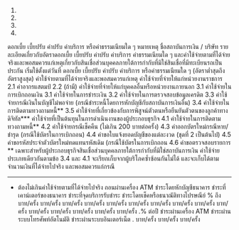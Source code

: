 1.
2.
3.
4.
ดอกเบี้ย เบี้ยปรับ ค่าปรับ ค่าบริการ หรือค่าธรรมเนียมใด ๆ
หมายเหตุ
ชื่อสถาบันการเงิน / บริษัท
รายละเอียดเกี่ยวกับอัตราดอกเบี้ย เบี้ยปรับ ค่าปรับ ค่าบริการ ค่าธรรมเนียมใด ๆ และค่าใช้จ่ายตามที่ได้จ่ายจริงและพอสมควรแก่เหตุเกี่ยวกับสินเชื่อส่วนบุคคลภายใต้การกำกับที่มิใช่สินเชื่อที่มีทะเบียนรถเป็นประกัน
เริ่มใช้ตั้งแต่วันที่
ดอกเบี้ย เบี้ยปรับ ค่าปรับ ค่าบริการ หรือค่าธรรมเนียมใด ๆ (อัตราต่ำสุดถึงอัตราสูงสุด)
ค่าใช้จ่ายตามที่ได้จ่ายจริงและพอสมควรแก่เหตุ
ค่าใช้จ่ายที่จ่ายให้แก่หน่วยงานราชการ
2.1 ค่าอากรแสตมป์
2.2
(ถ้ามี)
ค่าใช้จ่ายที่จ่ายให้แก่บุคคลอื่นหรือหน่วยงานภายนอก
3.1 ค่าใช้จ่ายในการเบิกถอนเงิน
3.1 ค่าใช้จ่ายในการชำระเงิน
3.2 ค่าใช้จ่ายในการตรวจสอบข้อมูลเครดิต
3.3 ค่าใช้จ่ายกรณีเงินในบัญชีไม่พอจ่าย
(กรณีชำระหนี้โดยการหักบัญชีกับสถาบันการเงินอื่น)
3.4 ค่าใช้จ่ายในการติดตามทวงถามหนี้**
3.5 ค่าใช้จ่ายที่เกี่ยวข้องกับการพิสูจน์ตัวตนหรือยืนยันตัวตนของลูกค้าทางดิจิทัล***
ค่าใช้จ่ายที่เป็นต้นทุนในการดำเนินงานของผู้ประกอบธุรกิจ
4.1 ค่าใช้จ่ายในการติดตามทวงถามหนี้**
4.2 ค่าใช้จ่ายกรณีเช็คคืน (ไม่เกิน 200 บาทต่อครั้ง)
4.3 ค่าออกบัตรใหม่กรณีหาย/ชำรุด (กรณีใช้บัตรในการเบิกถอน)
4.4 ค่าขอใบแจ้งยอดบัญชีของแต่ละงวด (ชุดที่ 2 เป็นต้นไป)
4.5 ค่าขอรหัสประจำตัวบัตรใหม่ทดแทนรหัสเดิม
(กรณีใช้บัตรในการเบิกถอน
4.6 ค่าขอตรวจสอบรายการ
**
เฉพาะสำหรับผู้ประกอบธุรกิจสินเชื่อส่วนบุคคลภายใต้การกำกับที่มิใช่สถาบันการเงิน
ค่าใช้จ่ายประเภทเดียวกันตามข้อ 3.4 และ 4.1 จะเรียกเก็บจากผู้บริโภคซ้ำซ้อนกันไม่ได้ และจะเก็บได้ตามจำนวนเงินที่ได้จ่ายไปจริง และพอสมควรแก่กรณี
***
* ต้องไม่เกินค่าใช้จ่ายตามที่ได้จ่ายไปจริง
ถอนผ่านเครื่อง ATM
ชำระโดยหักบัญชีธนาคาร
ชำระที่เคาน์เตอร์ของธนาคาร
ชำระที่จุดบริการรับชำระ
ชำระโดยเช็คหรือธนาณัติทางไปรษณีย์
% ถึง
บาท/ครั้ง
บาท/ครั้ง
บาท/ครั้ง
บาท/ครั้ง
บาท/ครั้ง
บาท/ครั้ง
บาท/ครั้ง
บาท/ครั้ง
บาท/ครั้ง
บาท/ครั้ง
บาท/ครั้ง
บาท/ครั้ง
บาท/ครั้ง
บาท/ครั้ง
บาท/ครั้ง
.% ต่อปี
ชำระผ่านเครื่อง ATM
ชำระผ่านระบบโทรศัพท์อัตโนมัติ
ชำระผ่านระบบอินเตอร์เน็ต
. บาท/ครั้ง
บาท/ครั้ง
บาท/ครั้ง
